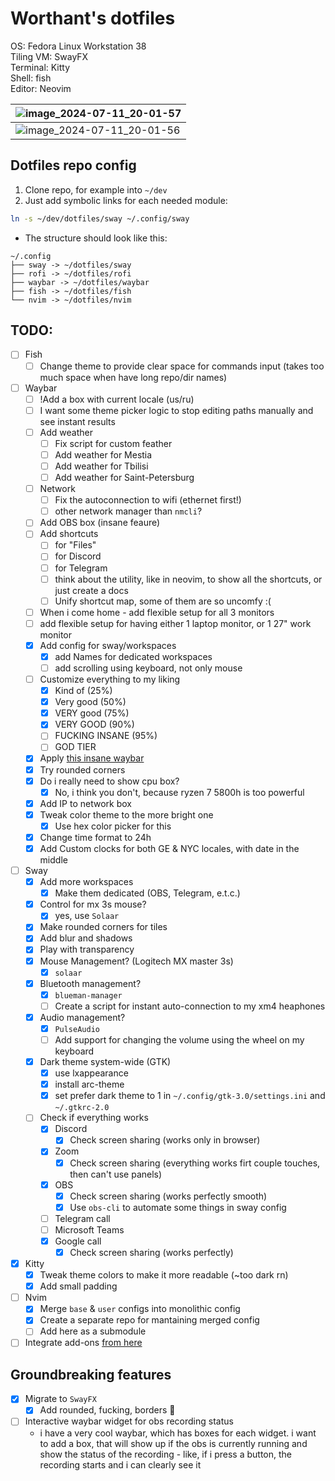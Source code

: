 # Worthant's dotfiles

OS: Fedora Linux Workstation 38  
Tiling VM: SwayFX  
Terminal: Kitty  
Shell: fish  
Editor: Neovim

| ![image_2024-07-11_20-01-57](https://github.com/worthant/dotfiles/assets/43885024/65a2b51a-b5ad-471d-bb3b-83701a4bc0e4) |
| ----------------------------------------------------------------------------------------------------------------------- |
| ![image_2024-07-11_20-01-56](https://github.com/worthant/dotfiles/assets/43885024/081b2b68-10c5-4c2f-9a7e-4133b4539726) |

## Dotfiles repo config

1. Clone repo, for example into `~/dev`
2. Just add symbolic links for each needed module:

```bash
ln -s ~/dev/dotfiles/sway ~/.config/sway
```

- The structure should look like this:

```
~/.config
├── sway -> ~/dotfiles/sway
├── rofi -> ~/dotfiles/rofi
├── waybar -> ~/dotfiles/waybar
├── fish -> ~/dotfiles/fish
└── nvim -> ~/dotfiles/nvim
```

## TODO:

- [ ] Fish
  - [ ] Change theme to provide clear space for commands input (takes too much
        space when have long repo/dir names)
- [ ] Waybar
  - [ ] !Add a box with current locale (us/ru)
  - [ ] I want some theme picker logic to stop editing paths manually and see
        instant results
  - [ ] Add weather
    - [ ] Fix script for custom feather
    - [ ] Add weather for Mestia
    - [ ] Add weather for Tbilisi
    - [ ] Add weather for Saint-Petersburg
  - [ ] Network
    - [ ] Fix the autoconnection to wifi (ethernet first!)
    - [ ] other network manager than `nmcli`?
  - [ ] Add OBS box (insane feaure)
  - [ ] Add shortcuts
    - [ ] for "Files"
    - [ ] for Discord
    - [ ] for Telegram
    - [ ] think about the utility, like in neovim, to show all the shortcuts, or
          just create a docs
    - [ ] Unify shortcut map, some of them are so uncomfy :(
  - [ ] When i come home - add flexible setup for all 3 monitors
  - [ ] add flexible setup for having either 1 laptop monitor, or 1 27" work
        monitor
  - [x] Add config for sway/workspaces
    - [x] add Names for dedicated workspaces
    - [ ] add scrolling using keyboard, not only mouse
  - [ ] Customize everything to my liking
    - [x] Kind of (25%)
    - [x] Very good (50%)
    - [x] VERY good (75%)
    - [x] VERY GOOD (90%)
    - [ ] FUCKING INSANE (95%)
    - [ ] GOD TIER
  - [x] Apply
        [this insane waybar](https://www.reddit.com/r/unixporn/comments/19csv7m/sway_fedora_sway_rice_new_wave_loving_this/)
  - [x] Try rounded corners
  - [x] Do i really need to show cpu box?
    - [x] No, i think you don't, because ryzen 7 5800h is too powerful
  - [x] Add IP to network box
  - [x] Tweak color theme to the more bright one
    - [x] Use hex color picker for this
  - [x] Change time format to 24h
  - [x] Add Custom clocks for both GE & NYC locales, with date in the middle
- [ ] Sway
  - [x] Add more workspaces
    - [x] Make them dedicated (OBS, Telegram, e.t.c.)
  - [x] Control for mx 3s mouse?
    - [x] yes, use `Solaar`
  - [x] Make rounded corners for tiles
  - [x] Add blur and shadows
  - [x] Play with transparency
  - [x] Mouse Management? (Logitech MX master 3s)
    - [x] `solaar`
  - [x] Bluetooth management?
    - [x] `blueman-manager`
    - [ ] Create a script for instant auto-connection to my xm4 heaphones
  - [x] Audio management?
    - [x] `PulseAudio`
    - [ ] Add support for changing the volume using the wheel on my keyboard
  - [x] Dark theme system-wide (GTK)
    - [x] use lxappearance
    - [x] install arc-theme
    - [x] set prefer dark theme to 1 in `~/.config/gtk-3.0/settings.ini` and
          `~/.gtkrc-2.0`
  - [ ] Check if everything works
    - [x] Discord
      - [x] Check screen sharing (works only in browser)
    - [x] Zoom
      - [x] Check screen sharing (everything works firt couple touches, then
            can't use panels)
    - [x] OBS
      - [x] Check screen sharing (works perfectly smooth)
      - [x] Use `obs-cli` to automate some things in sway config
    - [ ] Telegram call
    - [ ] Microsoft Teams
    - [x] Google call
      - [x] Check screen sharing (works perfectly)
- [x] Kitty
  - [x] Tweak theme colors to make it more readable (~too dark rn)
  - [x] Add small padding
- [ ] Nvim
  - [x] Merge `base` & `user` configs into monolithic config
  - [x] Create a separate repo for mantaining merged config
  - [ ] Add here as a submodule
- [ ] Integrate add-ons
      [from here](https://github.com/swaywm/sway/wiki/Useful-add-ons-for-sway)

## Groundbreaking features

- [x] Migrate to `SwayFX`
  - [x] Add rounded, fucking, borders :tada:
- [ ] Interactive waybar widget for obs recording status
  - i have a very cool waybar, which has boxes for each widget. i want to add a
    box, that will show up if the obs is currently running and show the status
    of the recording - like, if i press a button, the recording starts and i can
    clearly see it

